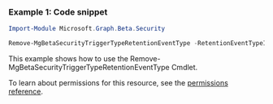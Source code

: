 ### Example 1: Code snippet

```powershellImport-Module Microsoft.Graph.Beta.Security

Remove-MgBetaSecurityTriggerTypeRetentionEventType -RetentionEventTypeId $retentionEventTypeId
```
This example shows how to use the Remove-MgBetaSecurityTriggerTypeRetentionEventType Cmdlet.
To learn about permissions for this resource, see the [permissions reference](/graph/permissions-reference).

